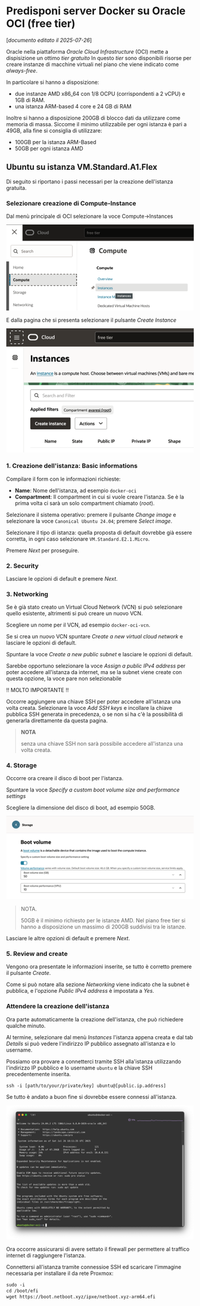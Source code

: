 # Predisponi server Docker su Oracle OCI (free tier)

[_documento editato il 2025-07-26_]

Oracle nella piattaforma _Oracle Cloud Infrastructure_ (OCI) mette a dispisizione un ottimo _tier gratuito_
In questo _tier_ sono disponibili risorse per creare instanze di macchine virtuali nel piano che viene indicato come _always-free_.

In particolare si hanno a disposizione:

- due instanze AMD x86_64 con 1/8 OCPU (corrispondenti a 2 vCPU) e 1GB di RAM.
- una istanza ARM-based 4 core e 24 GB di RAM

Inoltre si hanno a disposizione 200GB di blocco dati da utilizzare come memoria di massa.
Siccome il minimo utilizzabile per ogni istanza è pari a 49GB, alla fine si consiglia di utilizzare:

- 100GB per la istanza ARM-Based
- 50GB per ogni istanza AMD

## Ubuntu su istanza VM.Standard.A1.Flex

Di seguito si riportano i passi necessari per la creazione dell'istanza gratuita.

### Selezionare creazione di Compute-Instance

Dal menù principale di OCI selezionare la voce Compute->Instances

![compute-instances](images/oci-compute-instances.png)

E dalla pagina che si presenta selezionare il pulsante _Create Instance_

![create-instance](images/oci-create-instance.png)

### 1. Creazione dell'istanza: Basic informations

Compilare il form con le informazioni richieste:

- **Name**: Nome dell'istanza, ad esempio `docker-oci`
- **Compartment**: Il compartment in cui si vuole creare l'istanza.
  Se è la prima volta ci sarà un solo compartment chiamato (_root_).

Selezionare il sistema operativo: premere il pulsante _Change image_ e
selezionare la voce `Canonical Ubuntu 24.04`; premere _Select image_.

Selezionare il tipo di istanza: quella proposta di default
dovrebbe già essere corretta, in ogni caso selezionare `VM.Standard.E2.1.Micro`.

Premere _Next_ per proseguire.

### 2. Security

Lasciare le opzioni di default e premere _Next_.

### 3. Networking

Se è già stato creato un Virtual Cloud Network (VCN) si può selezionare quello esistente, altrimenti si può creare un nuovo VCN.

Scegliere un nome per il VCN, ad esempio `docker-oci-vcn`.

Se si crea un nuovo VCN spuntare _Create a new virtual cloud network_ e lasciare le opzioni di default.

Spuntare la voce _Create a new public subnet_ e lasciare le opzioni di default.

Sarebbe opportuno selezionare la voce _Assign a public IPv4 address_ per poter accedere all'istanza da internet,
ma se la subnet viene create con questa opzione, la voce pare non selezionabile

!! MOLTO IMPORTANTE !!

Occorre aggiungere una chiave SSH per poter accedere all'istanza una volta creata.
Selezionare la voce _Add SSH keys_ e incollare la chiave pubblica SSH generata in precedenza,
o se non si ha c'è la possibilità di generarla direttamente da questa pagina.

> **NOTA**
>
> senza una chiave SSH non sarà possibile accedere all'istanza una volta creata.

### 4. Storage

Occorre ora creare il disco di boot per l'istanza.

Spuntare la voce _Specify a custom boot volume size and performance settings_

Scegliere la dimensione del disco di boot, ad esempio 50GB.

![boot-volume](images/oci-boot-volume.png)

> NOTA.
>
> 50GB è il minimo richiesto per le istanze AMD.
> Nel piano free tier si hanno a disposizione un massimo di
> 200GB suddivisi tra le istanze.

Lasciare le altre opzioni di default e premere _Next_.

### 5. Review and create

Vengono ora presentate le informazioni inserite, se tutto è corretto premere il pulsante _Create_.

Come si può notare alla sezione _Networking_ viene indicato che la subnet è pubblica,
e l'opzione _Public IPv4 address_ è impostata a _Yes_.

### Attendere la creazione dell'istanza

Ora parte automaticamente la creazione dell'istanza, che può richiedere qualche minuto.

Al termine, selezionare dal menù _Instances_ l'istanza appena creata e dal tab _Details_
si può vedere l'indirizzo IP pubblico assegnato all'istanza e lo username.

Possiamo ora provare a connetterci tramite SSH alla'istanza utilizzando l'indirizzo IP pubblico e lo username `ubuntu` e la chiave SSH precedentemente inserita.

```shell
ssh -i [path/to/your/private/key] ubuntu@[public.ip.address]
```

Se tutto è andato a buon fine si dovrebbe essere connessi all'istanza.

![ssh-docker-oci](images/ssh-docker-oci.png)


Ora occorre assicurarsi di avere settato il firewall per permettere al traffico internet di raggiungere l'istanza.

Connettersi all'istanza tramite connessioe SSH ed scaricare l'immagine necessaria per installare il da rete Proxmox:

```shell
sudo -i
cd /boot/efi
wget https://boot.netboot.xyz/ipxe/netboot.xyz-arm64.efi
```

